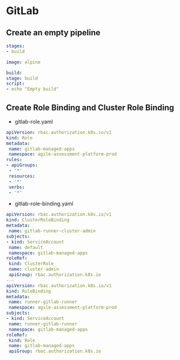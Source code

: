 # GitLab

## Create an empty pipeline

```yaml
stages:
- build

image: alpine

build:
stage: build
script:
- echo "Empty build"
```

## Create Role Binding and Cluster Role Binding

* gitlab-role.yaml

```yaml
apiVersion: rbac.authorization.k8s.io/v1
kind: Role
metadata:
 name: gitlab-managed-apps
 namespace: agile-assessment-platform-prod
rules:
- apiGroups:
 - '*'
 resources:
 - '*'
 verbs:
 - '*'
```

* gitlab-role-binding.yaml

```yaml
apiVersion: rbac.authorization.k8s.io/v1
kind: ClusterRoleBinding
metadata:
 name: gitlab-runner-cluster-admin
subjects:
- kind: ServiceAccount
 name: default
 namespace: gitlab-managed-apps
roleRef:
 kind: ClusterRole
 name: cluster-admin
 apiGroup: rbac.authorization.k8s.io
---
apiVersion: rbac.authorization.k8s.io/v1
kind: RoleBinding
metadata:
 name: runner-gitlab-runner
 namespace: agile-assessment-platform-prod
subjects:
- kind: ServiceAccount
 name: runner-gitlab-runner
 namespace: gitlab-managed-apps
roleRef:
 kind: Role
 name: gitlab-managed-apps
 apiGroup: rbac.authorization.k8s.io
```
